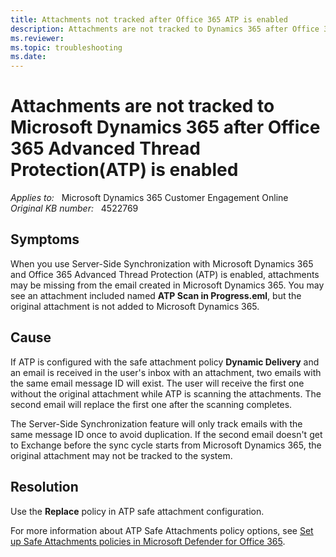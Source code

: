```yaml
---
title: Attachments not tracked after Office 365 ATP is enabled
description: Attachments are not tracked to Dynamics 365 after Office 365 Advanced Thread Protection (ATP) is enabled. Provides a resolution.
ms.reviewer: 
ms.topic: troubleshooting
ms.date: 
---
```

# Attachments are not tracked to Microsoft Dynamics 365 after Office 365 Advanced Thread Protection(ATP) is enabled

_Applies to:_ &nbsp; Microsoft Dynamics 365 Customer Engagement Online  
_Original KB number:_ &nbsp; 4522769

## Symptoms

When you use Server-Side Synchronization with Microsoft Dynamics 365 and Office 365 Advanced Thread Protection (ATP) is enabled, attachments may be missing from the email created in Microsoft Dynamics 365. You may see an attachment included named **ATP Scan in Progress.eml**, but the original attachment is not added to Microsoft Dynamics 365.

## Cause

If ATP is configured with the safe attachment policy **Dynamic Delivery** and an email is received in the user's inbox with an attachment, two emails with the same email message ID will exist. The user will receive the first one without the original attachment while ATP is scanning the attachments. The second email will replace the first one after the scanning completes.

The Server-Side Synchronization feature will only track emails with the same message ID once to avoid duplication. If the second email doesn't get to Exchange before the sync cycle starts from Microsoft Dynamics 365, the original attachment may not be tracked to the system.

## Resolution

Use the **Replace** policy in ATP safe attachment configuration.

For more information about ATP Safe Attachments policy options, see [Set up Safe Attachments policies in Microsoft Defender for Office 365](/microsoft-365/security/office-365-security/set-up-atp-safe-attachments-policies?view=o365-worldwide#step-3-learn-about-atp-safe-attachments-policy-options&preserve-view=true).
